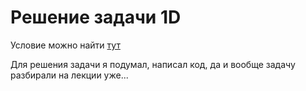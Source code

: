 # Решение задачи 1D

Условие можно найти [тут](https://contest.yandex.ru/contest/28699/problems/D/)

Для решения задачи я подумал, написал код, да и вообще задачу разбирали на лекции уже...


